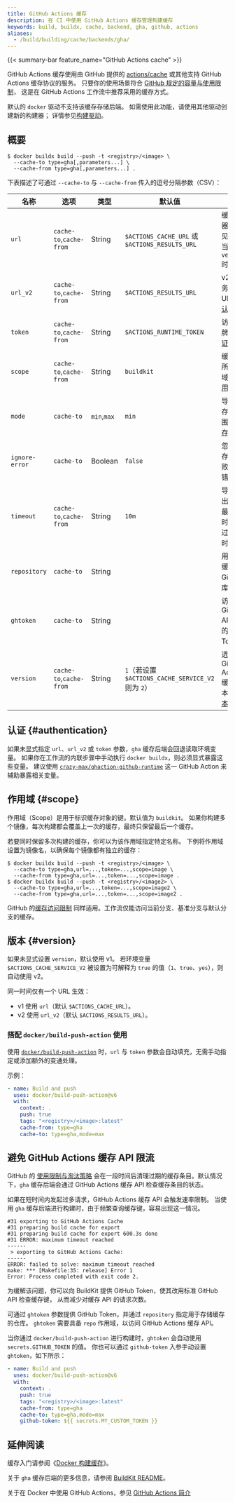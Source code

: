 ```yaml
---
title: GitHub Actions 缓存
description: 在 CI 中使用 GitHub Actions 缓存管理构建缓存
keywords: build, buildx, cache, backend, gha, github, actions
aliases:
  - /build/building/cache/backends/gha/
---
```


{{< summary-bar feature_name="GitHub Actions cache" >}}

GitHub Actions 缓存使用由 GitHub 提供的
[actions/cache](https://github.com/actions/cache) 或其他支持 GitHub Actions 缓存协议的服务。
只要你的使用场景符合
[GitHub 规定的容量与使用限制](https://docs.github.com/en/actions/using-workflows/caching-dependencies-to-speed-up-workflows#usage-limits-and-eviction-policy)，
这是在 GitHub Actions 工作流中推荐采用的缓存方式。

默认的 `docker` 驱动不支持该缓存存储后端。
如需使用此功能，请使用其他驱动创建新的构建器；
详情参见[构建驱动](/manuals/build/builders/drivers/_index.md)。

## 概要

```console
$ docker buildx build --push -t <registry>/<image> \
  --cache-to type=gha[,parameters...] \
  --cache-from type=gha[,parameters...] .
```

下表描述了可通过 `--cache-to` 与 `--cache-from` 传入的逗号分隔参数（CSV）：

| 名称           | 选项                     | 类型        | 默认值                                         | 说明                                                                 |
|----------------|--------------------------|-------------|------------------------------------------------|----------------------------------------------------------------------|
| `url`          | `cache-to`,`cache-from`  | String      | `$ACTIONS_CACHE_URL` 或 `$ACTIONS_RESULTS_URL` | 缓存服务器 URL，见[认证][1]。当 `version=2` 时忽略。                 |
| `url_v2`       | `cache-to`,`cache-from`  | String      | `$ACTIONS_RESULTS_URL`                         | v2 缓存服务器 URL，见[认证][1]。                                     |
| `token`        | `cache-to`,`cache-from`  | String      | `$ACTIONS_RUNTIME_TOKEN`                       | 访问令牌，见[认证][1]。                                             |
| `scope`        | `cache-to`,`cache-from`  | String      | `buildkit`                                     | 缓存对象所属作用域，见[作用域][2]。                                  |
| `mode`         | `cache-to`               | `min`,`max` | `min`                                          | 导出的缓存层范围，见[缓存模式][3]。                                  |
| `ignore-error` | `cache-to`               | Boolean     | `false`                                        | 忽略因缓存导出失败引发的错误。                                       |
| `timeout`      | `cache-to`,`cache-from`  | String      | `10m`                                          | 导入或导出缓存的最长持续时间，超过即超时。                           |
| `repository`   | `cache-to`               | String      |                                                | 用于存储缓存的 GitHub 仓库。                                         |
| `ghtoken`      | `cache-to`               | String      |                                                | 访问 GitHub API 所需的 GitHub Token。                                |
| `version`      | `cache-to`,`cache-from`  | String      | `1`（若设置 `$ACTIONS_CACHE_SERVICE_V2` 则为 `2`） | 选择 GitHub Actions 缓存版本，见[版本][4]。                          |

[1]: #authentication
[2]: #scope
[3]: _index.md#cache-mode
[4]: #version

## 认证 {#authentication}

如果未显式指定 `url`、`url_v2` 或 `token` 参数，`gha` 缓存后端会回退读取环境变量。
如果你在工作流的内联步骤中手动执行 `docker buildx`，则必须显式暴露这些变量。
建议使用 [`crazy-max/ghaction-github-runtime`](https://github.com/crazy-max/ghaction-github-runtime)
这一 GitHub Action 来辅助暴露相关变量。

## 作用域 {#scope}

作用域（Scope）是用于标识缓存对象的键。默认值为 `buildkit`。
如果你构建多个镜像，每次构建都会覆盖上一次的缓存，最终只保留最后一个缓存。

若要同时保留多次构建的缓存，你可以为该作用域指定特定名称。
下例将作用域设置为镜像名，以确保每个镜像都有独立的缓存：

```console
$ docker buildx build --push -t <registry>/<image> \
  --cache-to type=gha,url=...,token=...,scope=image \
  --cache-from type=gha,url=...,token=...,scope=image .
$ docker buildx build --push -t <registry>/<image2> \
  --cache-to type=gha,url=...,token=...,scope=image2 \
  --cache-from type=gha,url=...,token=...,scope=image2 .
```

GitHub 的[缓存访问限制](https://docs.github.com/en/actions/advanced-guides/caching-dependencies-to-speed-up-workflows#restrictions-for-accessing-a-cache)
同样适用。工作流仅能访问当前分支、基准分支与默认分支的缓存。

## 版本 {#version}

如果未显式设置 `version`，默认使用 v1。
若环境变量 `$ACTIONS_CACHE_SERVICE_V2` 被设置为可解释为 `true` 的值（`1`、`true`、`yes`），则自动使用 v2。

同一时间仅有一个 URL 生效：

 - v1 使用 `url`（默认 `$ACTIONS_CACHE_URL`）。
 - v2 使用 `url_v2`（默认 `$ACTIONS_RESULTS_URL`）。

### 搭配 `docker/build-push-action` 使用

使用
[`docker/build-push-action`](https://github.com/docker/build-push-action)
时，`url` 与 `token` 参数会自动填充，无需手动指定或添加额外的变通处理。

示例：

```yaml
- name: Build and push
  uses: docker/build-push-action@v6
  with:
    context: .
    push: true
    tags: "<registry>/<image>:latest"
    cache-from: type=gha
    cache-to: type=gha,mode=max
```

## 避免 GitHub Actions 缓存 API 限流

GitHub 的
[使用限制与淘汰策略](https://docs.github.com/en/actions/using-workflows/caching-dependencies-to-speed-up-workflows#usage-limits-and-eviction-policy)
会在一段时间后清理过期的缓存条目。默认情况下，`gha` 缓存后端会通过 GitHub Actions 缓存 API 检查缓存条目的状态。

如果在短时间内发起过多请求，GitHub Actions 缓存 API 会触发速率限制。
当使用 `gha` 缓存后端进行构建时，由于频繁查询缓存键，容易出现这一情况。

```text
#31 exporting to GitHub Actions Cache
#31 preparing build cache for export
#31 preparing build cache for export 600.3s done
#31 ERROR: maximum timeout reached
------
 > exporting to GitHub Actions Cache:
------
ERROR: failed to solve: maximum timeout reached
make: *** [Makefile:35: release] Error 1
Error: Process completed with exit code 2.
```

为缓解该问题，你可以向 BuildKit 提供 GitHub Token，使其改用标准 GitHub API 检查缓存键，
从而减少对缓存 API 的请求次数。

可通过 `ghtoken` 参数提供 GitHub Token，并通过 `repository` 指定用于存储缓存的仓库。
`ghtoken` 需要具备 `repo` 作用域，以访问 GitHub Actions 缓存 API。

当你通过 `docker/build-push-action` 进行构建时，`ghtoken` 会自动使用 `secrets.GITHUB_TOKEN` 的值。
你也可以通过 `github-token` 入参手动设置 `ghtoken`，如下所示：

```yaml
- name: Build and push
  uses: docker/build-push-action@v6
  with:
    context: .
    push: true
    tags: "<registry>/<image>:latest"
    cache-from: type=gha
    cache-to: type=gha,mode=max
    github-token: ${{ secrets.MY_CUSTOM_TOKEN }}
```

## 延伸阅读

缓存入门请参阅《[Docker 构建缓存](../_index.md)》。

关于 `gha` 缓存后端的更多信息，请参阅
[BuildKit README](https://github.com/moby/buildkit#github-actions-cache-experimental)。

关于在 Docker 中使用 GitHub Actions，参见
[GitHub Actions 简介](../../ci/github-actions/_index.md)
